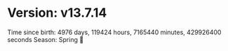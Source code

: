 # Version: v13.7.14
Time since birth: 4976 days, 119424 hours, 7165440 minutes, 429926400 seconds
Season: Spring 🌸
